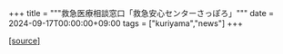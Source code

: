 +++
title = """救急医療相談窓口「救急安心センターさっぽろ」"""
date = 2024-09-17T00:00:00+09:00
tags = ["kuriyama","news"]
+++


[[source]](https://www.town.kuriyama.hokkaido.jp/soshiki/43/1791.html)
